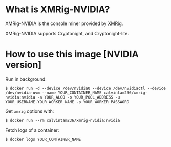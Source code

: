 # What is XMRig-NVIDIA?

XMRig-NVIDIA is the console miner provided by [XMRig](https://github.com/xmrig/xmrig-nvidia).

XMRig-NVIDIA supports Cryptonight, and Cryptonight-lite.

# How to use this image [NVIDIA version]

Run in background:

```console
$ docker run -d --device /dev/nvidia0 --device /dev/nvidiactl --device /dev/nvidia-uvm --name YOUR_CONTAINER_NAME calvintam236/xmrig-nvidia:nvidia -a YOUR_ALGO -o YOUR_POOL_ADDRESS -u YOUR_USERNAME.YOUR_WORKER_NAME -p YOUR_WORKER_PASSWORD
```

Get `xmrig` options with:

```console
$ docker run --rm calvintam236/xmrig-nvidia:nvidia
```

Fetch logs of a container:

```console
$ docker logs YOUR_CONTAINER_NAME
```
